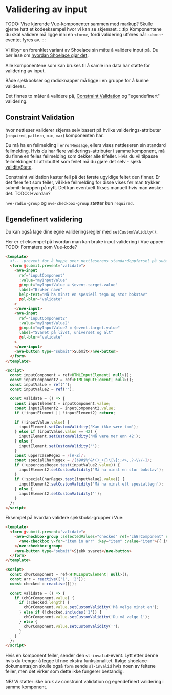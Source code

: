 # Validering av input

TODO: Vise kjørende Vue-komponenter sammen med markup? Skulle gjerne hatt et kodeeksempel hvor vi kan se skjemaet.
:::tip
Komponentene du skal validere må ligge inni en `<form>`, fordi validering utføres når `submit`-eventet fyres av.
:::

Vi tilbyr en forenklet variant av Shoelace sin måte å validere input på. Du bør lese om [hvordan Shoelace gjør det](https://shoelace.style/getting-started/form-controls).

Alle komponentene som kan brukes til å samle inn data har støtte for validering av input.

Både sjekkbokser og radioknapper må ligge i en gruppe for å kunne valideres.

Det finnes to måter å validere på, [Constraint Validation](https://developer.mozilla.org/en-US/docs/Web/HTML/Constraint_validation) og "egendefinert" validering.

## Constraint Validation

hvor nettleser validerer skjema selv basert på hvilke validerings-attributer (`required`, `pattern`, `min`, `max`) komponenten har.

Du må ha en feilmelding i `errorMessage`, ellers vises nettleseren sin standard feilmelding. Hvis du har flere validerings-attributer i samme komponent, må du finne en felles feilmelding som dekker alle tilfeller. Hvis du vil tilpasse feilmeldinger til attributtet som feilet må du gjøre det selv - sjekk [validityState](https://developer.mozilla.org/en-US/docs/Web/API/ValidityState).

Constraint validation kaster feil på det første ugyldige feltet den finner. Er det flere felt som feiler, vil ikke feilmelding for disse vises før man trykker submit-knappen på nytt. Det kan eventuelt fikses manuelt hvis man ønsker det. TODO: Hvordan?

`nve-radio-group` og `nve-checkbox-group` støtter kun `required`.

## Egendefinert validering

Du kan også lage dine egne valideringsregler med `setCustomValidity()`.

Her er et eksempel på hvordan man kan bruke input validering i Vue appen:
TODO: Formatere som Vue-kode?

```html
<template>
  <!-- .prevent for å hoppe over nettleserens standardoppførsel på submit -->
  <form @submit.prevent="validate">
    <nve-input
      ref="inputComponent"
      :value="myInputValue"
      @input="myInputValue = $event.target.value"
      label="Bruker navn"
      help-test="Må ha minst en spesiell tegn og stor bokstav"
      @sl-blur="validate"
    >
    </nve-input>
    <nve-input
      ref="inputComponent2"
      :value="myInputValue2"
      @input="myInputValue2 = $event.target.value"
      label="Svaret på livet, universet og alt"
      @sl-blur="validate"
    >
    </nve-input>
    <nve-button type="submit">Submit</nve-button>
  </form>
</template>

<script>
  const inputComponent = ref<HTMLInputElement| null>();
  const inputComponent2 = ref<HTMLInputElement| null>();
  const inputValue = ref('');
  const inputValue2 = ref('');

  const validate = () => {
    const inputElement = inputComponent.value;
    const inputElement2 = inputComponent2.value;
    if (!inputElement || !inputElement2) return;

    if (!inputValue.value) {
      inputElement.setCustomValidity('Kan ikke være tom');
    } else if (inputValue.value == 42) {
      inputElement.setCustomValidity('Må være mer enn 42');
    } else {
      inputElement.setCustomValidity('');
    }
    const uppercaseRegex = /[A-Z]/;
    const specialCharRegex = /[!@#$%^&*()_+{}\[\]:;<>,.?~\\/-]/;
    if (!uppercaseRegex.test(inputValue2.value)) {
      inputElement2.setCustomValidity('Må ha minst en stor bokstav');
    }
    if (!specialCharRegex.test(inputValue2.value)) {
      inputElement2.setCustomValidity('Må ha minst ett spesialtegn');
    } else {
      inputElement2.setCustomValidity('');
    }
  };
</script>
```

Eksempel på hvordan validere sjekkboks-grupper i Vue:

```html
<template>
  <form @submit.prevent="validate">
    <nve-checkbox-group :selectedValues="checked" ref="chGrComponent" size="small" label="Label">
      <nve-checkbox v-for="item in arr" :key="item" :value="item">{{ item }}</nve-checkbox>
    </nve-checkbox-group>
    <nve-button type="submit">Sjekk svaret</nve-button>
  </form>
</template>

<script>
  const chGrComponent = ref<HTMLInputElement| null>();
  const arr = reactive(['1', '2']);
  const checked = reactive([]);

  const validate = () => {
    if (chGrComponent.value) {
      if (!checked.length) {
        chGrComponent.value.setCustomValidity('Må velge minst en');
      } else if (!checked.includes('1')) {
        chGrComponent.value.setCustomValidity('Du må velge 1');
      } else {
        chGrComponent.value.setCustomValidity('');
      }
    }
  };
</script>
```

Hvis en komponent feiler, sender den `sl-invalid`-event. Lytt etter denne hvis du trenger å legge til noe ekstra funksjonalitet.
Ifølge shoelace-dokumentasjon skulle også `form` sende `sl-invalid` hvis noen av feltene feiler, men det virker som dette ikke fungerer bestandig.

NB! Vi støtter ikke bruk av constraint validation og egendefinert validering i samme komponent.
